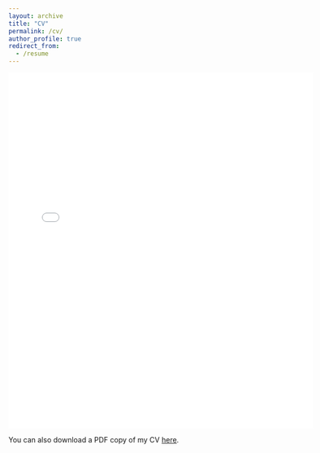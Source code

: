```yaml
---
layout: archive
title: "CV"
permalink: /cv/
author_profile: true
redirect_from:
  - /resume
---
```


<embed src="{{ ngoquanghuy.github.io }}/files/Ngo-Quang-Huy_Resume.pdf" width="600" height="700" type='application/pdf'>

You can also download a PDF copy of my CV [here](/files/Ngo-Quang-Huy_Resume.pdf).